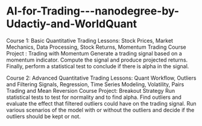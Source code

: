 # AI-for-Trading---nanodegree-by-Udactiy-and-WorldQuant

Course 1: Basic Quantitative Trading
Lessons: Stock Prices, Market Mechanics, Data Processing, Stock Returns, Momentum Trading
Course Project : Trading with Momentum
Generate a trading signal based on a momentum indicator. Compute the signal and produce projected returns. Finally, perform a statistical test to conclude if there is alpha in the signal.

Course 2: Advanced Quantitative Trading
Lessons: Quant Workflow, Outliers and Filtering Signals, Regression, Time Series Modeling, Volatility, Pairs Trading and Mean Reversion
Course Project: Breakout Strategy
Run statistical tests to test for normality and to find alpha. Find outliers and evaluate the effect that filtered outliers could have on the trading signal. Run various scenarios of the model with or without the outliers and decide if the outliers should be kept or not.
